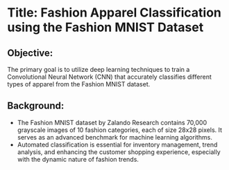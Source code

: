 # Title: Fashion Apparel Classification using the Fashion MNIST Dataset

## Objective: 
The primary goal is to utilize deep learning techniques to train a Convolutional Neural Network (CNN) that accurately classifies different types of apparel from the Fashion MNIST dataset.

## Background:
- The Fashion MNIST dataset by Zalando Research contains 70,000 grayscale images of 10 fashion categories, each of size 28x28 pixels. It serves as an advanced benchmark for machine learning algorithms.
- Automated classification is essential for inventory management, trend analysis, and enhancing the customer shopping experience, especially with the dynamic nature of fashion trends.
